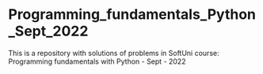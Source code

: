 # Programming_fundamentals_Python_Sept_2022
This is a repository with solutions of problems in SoftUni course: Programming fundamentals with Python - Sept - 2022
